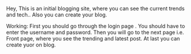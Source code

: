 Hey,
This is an initial blogging site, where you can see the current trends and tech..
Also you can create your blog.


Working:
First you should go through the login page .
You  should have to enter the username  and password.
Then you will go to the next page i.e. Front page, where you see the trending and latest post.
At last you can create yuor on blog.
